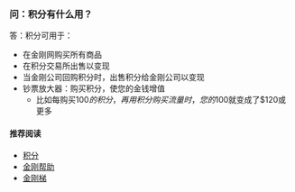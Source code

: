 ### 问：积分有什么用？
答：积分可用于：
- 在金刚网购买所有商品
- 在积分交易所出售以变现
- 当金刚公司回购积分时，出售积分给金刚公司以变现
- 钞票放大器：购买积分，使您的金钱增值
  - 比如每购买$100的积分，再用积分购买流量时，您的$100就变成了$120或更多


#### 推荐阅读
- [积分](https://a2zitpro.github.io/web/列表-积分及相关问题)
- [金刚帮助](https://a2zitpro.github.io/web/list_helpkkvpn)
- [金刚梯](https://a2zitpro.github.io/web/dlb)
